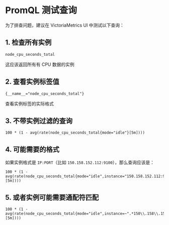 # PromQL 测试查询

为了排查问题，建议在 VictoriaMetrics UI 中测试以下查询：

## 1. 检查所有实例
```
node_cpu_seconds_total
```
这应该返回所有有 CPU 数据的实例

## 2. 查看实例标签值
```
{__name__="node_cpu_seconds_total"}
```
查看实例标签的实际格式

## 3. 不带实例过滤的查询
```
100 * (1 - avg(rate(node_cpu_seconds_total{mode="idle"}[5m])))
```

## 4. 可能需要的格式
如果实例格式是 `IP:PORT`（比如 `150.158.152.112:9100`），那么查询应该是：
```
100 * (1 - avg(rate(node_cpu_seconds_total{mode="idle",instance="150.158.152.112:9100"}[5m])))
```

## 5. 或者实例可能需要通配符匹配
```
100 * (1 - avg(rate(node_cpu_seconds_total{mode="idle",instance=~".*150\\.158\\.152\\.112.*"}[5m])))
```

